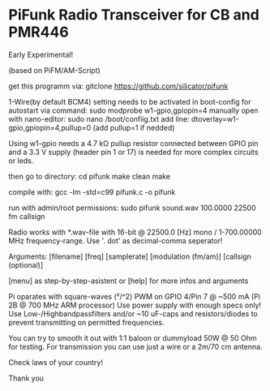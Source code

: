 # PiFunk Radio Transceiver for CB and PMR446 
Early Experimental! 

(based on PiFM/AM-Script)

get this programm via: 
gitclone https://github.com/silicator/pifunk

1-Wire(by default BCM4) setting needs to be activated in boot-config for autostart
via command: sudo modprobe w1-gpio,gpiopin=4 
manually open with nano-editor: sudo nano /boot/confiig.txt
add line: dtoverlay=w1-gpio,gpiopin=4,pullup=0 (add pullup=1 if nedded)

Using w1-gpio needs a 4.7 kΩ pullup resistor connected between GPIO pin and
a 3.3 V supply (header pin 1 or 17) is needed for more complex circuits or leds.

then go to directory:
cd pifunk
make clean
make

compile with:
gcc -lm -std=c99 pifunk.c -o pifunk 

run with admin/root permissions:
sudo pifunk sound.wav 100.0000 22500 fm callsign

Radio works with *.wav-file with 16-bit @ 22500.0 [Hz] mono / 1-700.00000 MHz frequency-range. 
Use '. dot' as decimal-comma seperator! 

Arguments: [filename] [freq] [samplerate] [modulation (fm/am)] [callsign (optional)] 

[menu] as step-by-step-asistent
or [help] for more infos and arguments

Pi oparates with square-waves (²/^2) PWM on GPIO 4/Pin 7 @ ~500 mA (Pi 2B @ 700 MHz ARM processor)
Use power supply with enough specs only! 
Use Low-/Highbandpassfilters and/or ~10 uF-caps and resistors/diodes 
to prevent transmitting on permitted frequencies.



You can try to smooth it out with 1:1 baloon or dummyload 50W @ 50 Ohm for testing.
For transmission you can use just a wire or a 2m/70 cm antenna.

Check laws of your country! 

Thank you


